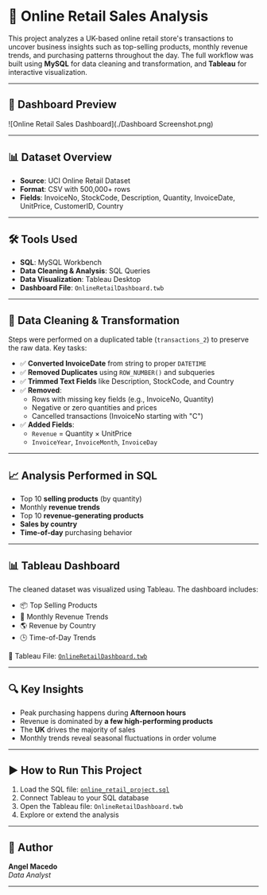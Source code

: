 
# 🧾 Online Retail Sales Analysis

This project analyzes a UK-based online retail store's transactions to uncover business insights such as top-selling products, monthly revenue trends, and purchasing patterns throughout the day. The full workflow was built using **MySQL** for data cleaning and transformation, and **Tableau** for interactive visualization.

---

## 📸 Dashboard Preview

![Online Retail Sales Dashboard](./Dashboard Screenshot.png)

---

## 📊 Dataset Overview

- **Source**: UCI Online Retail Dataset
- **Format**: CSV with 500,000+ rows
- **Fields**: InvoiceNo, StockCode, Description, Quantity, InvoiceDate, UnitPrice, CustomerID, Country

---

## 🛠️ Tools Used

- **SQL**: MySQL Workbench
- **Data Cleaning & Analysis**: SQL Queries
- **Data Visualization**: Tableau Desktop
- **Dashboard File**: `OnlineRetailDashboard.twb`

---

## 🧹 Data Cleaning & Transformation

Steps were performed on a duplicated table (`transactions_2`) to preserve the raw data. Key tasks:

- ✅ **Converted InvoiceDate** from string to proper `DATETIME`
- ✅ **Removed Duplicates** using `ROW_NUMBER()` and subqueries
- ✅ **Trimmed Text Fields** like Description, StockCode, and Country
- ✅ **Removed**:
  - Rows with missing key fields (e.g., InvoiceNo, Quantity)
  - Negative or zero quantities and prices
  - Cancelled transactions (InvoiceNo starting with "C")
- ✅ **Added Fields**:
  - `Revenue` = Quantity × UnitPrice
  - `InvoiceYear`, `InvoiceMonth`, `InvoiceDay`

---

## 📈 Analysis Performed in SQL

- Top 10 **selling products** (by quantity)
- Monthly **revenue trends**
- Top 10 **revenue-generating products**
- **Sales by country**
- **Time-of-day** purchasing behavior

---

## 📊 Tableau Dashboard

The cleaned dataset was visualized using Tableau. The dashboard includes:

- 📦 Top Selling Products
- 📆 Monthly Revenue Trends
- 🌎 Revenue by Country
- 🕒 Time-of-Day Trends

📂 Tableau File: [`OnlineRetailDashboard.twb`](./OnlineRetailDashboard.twb)

---

## 🔍 Key Insights

- Peak purchasing happens during **Afternoon hours**
- Revenue is dominated by **a few high-performing products**
- The **UK** drives the majority of sales
- Monthly trends reveal seasonal fluctuations in order volume

---

## ▶️ How to Run This Project

1. Load the SQL file: [`online_retail_project.sql`](./online_retail_project.sql)
2. Connect Tableau to your SQL database
3. Open the Tableau file: `OnlineRetailDashboard.twb`
4. Explore or extend the analysis

---

## 👤 Author

**Angel Macedo**  
*Data Analyst*

---
